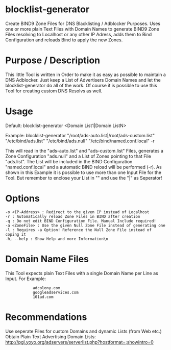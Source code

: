 # blocklist-generator
Create BIND9 Zone Files for DNS Blacklisting / Adblocker Purposes. 
Uses one or more plain Text Files with Domain Names to generate BIND9 Zone Files resolving to Localhost or any other IP Adress, 
adds them to Bind Configuration and reloads Bind to apply the new Zones.

# Purpose / Description
This little Tool is written in Order to make it as easy as possible to maintain a DNS Adblocker. Just keep a List of
Advertisers Domain Names and let the blocklist-generator do all of the work. Of course it is possible to use this Tool for
creating custom DNS Resolvs as well.

# Usage
Default:
        blocklist-generator <Domain List1|Domain ListN> <ZoneListFile> <ZoneFile> <BindCfgFile> <Options>

Example:
        blocklist-generator "/root/ads-auto.list|/root/ads-custom.list" "/etc/bind/ads.list" "/etc/bind/ads.null" "/etc/bind/named.conf.local" -r

This will read in the "ads-auto.list" and "ads-custom.list" Files, generates a Zone Configuration "ads.null" and a List of Zones pointing
to that File "ads.list". The List will be included in the BIND Configuration "named.conf.local" and a automatic BIND reload will be 
performed (-r). As shown in this Example it is possible to use more than one Input File for the Tool. But remember to enclose your List 
in "" and use the "|" as Seperator!

# Options
    -o <IP-Address> : Redirect to the given IP instead of Localhost
    -r : Automatically reload Zone Files in BIND after creation
    -q : Do not edit BIND Configuration File. Manual Include required!
    -a <ZoneFile> : Use the given Null Zone File instead of generating one
    -l : Requires -a Option! Reference the Null Zone File instead of coping it
    -h, --help : Show Help and more Information\n
    
# Domain Name Files
This Tool expects plain Text Files with a single Domain Name per Line as Input. For Example:

                adcolony.com
                googleadservices.com
                101ad.com

# Recommendations
Use seperate Files for custom Domains and dynamic Lists (from Web etc.)
Obtain Plain Text Advertising Domain Lists: http://pgl.yoyo.org/adservers/serverlist.php?hostformat=;showintro=0
